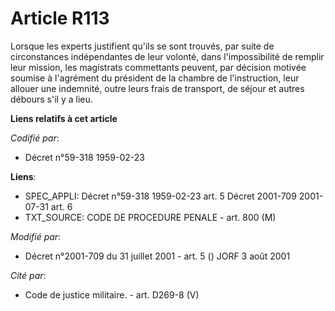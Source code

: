 # Article R113

Lorsque les experts justifient qu'ils se sont trouvés, par suite de circonstances indépendantes de leur volonté, dans
l'impossibilité de remplir leur mission, les magistrats commettants peuvent, par décision motivée soumise à l'agrément du
président de la chambre de l'instruction, leur allouer une indemnité, outre leurs frais de transport, de séjour et autres
débours s'il y a lieu.

**Liens relatifs à cet article**

_Codifié par_:

  - Décret n°59-318 1959-02-23

**Liens**:

  - SPEC_APPLI: Décret n°59-318 1959-02-23 art. 5 Décret 2001-709 2001-07-31 art. 6
  - TXT_SOURCE: CODE DE PROCEDURE PENALE - art. 800 (M)

_Modifié par_:

  - Décret n°2001-709 du 31 juillet 2001 - art. 5 () JORF 3 août 2001

_Cité par_:

  - Code de justice militaire. - art. D269-8 (V)
